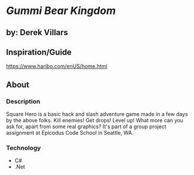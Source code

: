 # _**Gummi Bear Kingdom**_
## by: Derek Villars

## Inspiration/Guide
https://www.haribo.com/enUS/home.html

## About
### Description
Square Hero is a basic hack and slash adventure game made in a few days by the above folks. Kill enemies! Get drops! Level up! What more can you ask for, apart from some real graphics? It's part of a group project assignment at Epicodus Code School in Seattle, WA.

### Technology
* C#
* .Net

